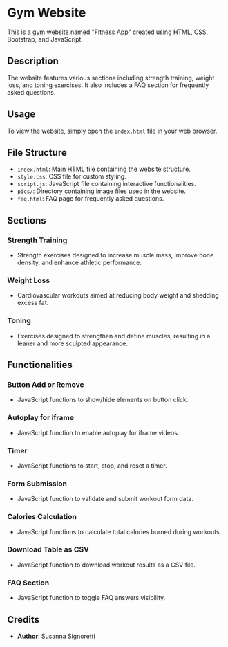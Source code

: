# Gym Website

This is a gym website named "Fitness App" created using HTML, CSS, Bootstrap, and JavaScript.

## Description

The website features various sections including strength training, weight loss, and toning exercises. It also includes a FAQ section for frequently asked questions.

## Usage

To view the website, simply open the `index.html` file in your web browser.

## File Structure

- `index.html`: Main HTML file containing the website structure.
- `style.css`: CSS file for custom styling.
- `script.js`: JavaScript file containing interactive functionalities.
- `pics/`: Directory containing image files used in the website.
- `faq.html`: FAQ page for frequently asked questions.

## Sections

### Strength Training
- Strength exercises designed to increase muscle mass, improve bone density, and enhance athletic performance.

### Weight Loss
- Cardiovascular workouts aimed at reducing body weight and shedding excess fat.

### Toning
- Exercises designed to strengthen and define muscles, resulting in a leaner and more sculpted appearance.

## Functionalities

### Button Add or Remove
- JavaScript functions to show/hide elements on button click.

### Autoplay for iframe
- JavaScript function to enable autoplay for iframe videos.

### Timer
- JavaScript functions to start, stop, and reset a timer.

### Form Submission
- JavaScript function to validate and submit workout form data.

### Calories Calculation
- JavaScript functions to calculate total calories burned during workouts.

### Download Table as CSV
- JavaScript function to download workout results as a CSV file.

### FAQ Section
- JavaScript function to toggle FAQ answers visibility.

## Credits

- **Author**: Susanna Signoretti

